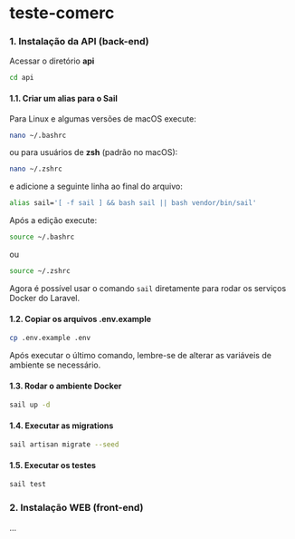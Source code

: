 # teste-comerc

### 1. Instalação da API (back-end)

Acessar o diretório **api**
```bash
cd api
```

#### 1.1. Criar um alias para o Sail
Para Linux e algumas versões de macOS execute:
```bash
nano ~/.bashrc
```
ou para usuários de **zsh** (padrão no macOS):
```bash
nano ~/.zshrc
```
e adicione a seguinte linha ao final do arquivo:
```bash
alias sail='[ -f sail ] && bash sail || bash vendor/bin/sail'
```
Após a edição execute:
```bash
source ~/.bashrc
```
ou
```bash
source ~/.zshrc
```

Agora é possível usar o comando `sail` diretamente para rodar os serviços Docker do Laravel.

#### 1.2. Copiar os arquivos .env.example
```bash
cp .env.example .env
```
Após executar o último comando, lembre-se de alterar as variáveis de ambiente se necessário.

#### 1.3. Rodar o ambiente Docker
```bash
sail up -d
```

#### 1.4. Executar as migrations
```bash
sail artisan migrate --seed
```

#### 1.5. Executar os testes
```bash
sail test
```

### 2. Instalação WEB (front-end)
...